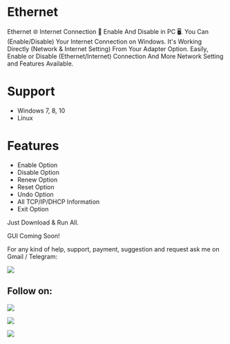# Ethernet
Ethernet 🌐 Internet Connection 📶 Enable And Disable in PC 🖥️. You Can (Enable/Disable) Your Internet Connection on Windows. 
It's Working Directly (Network & Internet Setting) From Your Adapter Option.
Easily, Enable or Disable (Ethernet/Internet) Connection And More Network Setting and Features Available.

# Support
- Windows 7, 8, 10
- Linux

# Features
- Enable Option
- Disable Option
- Renew Option
- Reset Option
- Undo Option
- All TCP/IP/DHCP Information
- Exit Option

Just Download & Run All.

GUI Coming Soon!

For any kind of help, support, payment, suggestion and request ask me on Gmail / Telegram:

<a href="https://t.me/linux_repo"><img src="https://img.shields.io/badge/Telegram-Group%20Telegram%20Join-blue.svg?logo=telegram"></a>

## Follow on:
<p align="left">
<a href="https://github.com/palahsu"><img src="https://img.shields.io/badge/GitHub-Follow%20on%20GitHub-inactive.svg?logo=github"></a>
</p><p align="left">
<a href="https://www.facebook.com/aduri.knox01/"><img src="https://img.shields.io/badge/Facebook-Follow%20on%20Facebook-blue.svg?logo=facebook"></a>
</p><p align="left">
<a href="https://t.me/AD0000000"><img src="https://img.shields.io/badge/Telegram-Contact%20Telegram%20Profile-blue.svg?logo=telegram"></a>
</p><p align="left"> 
 

